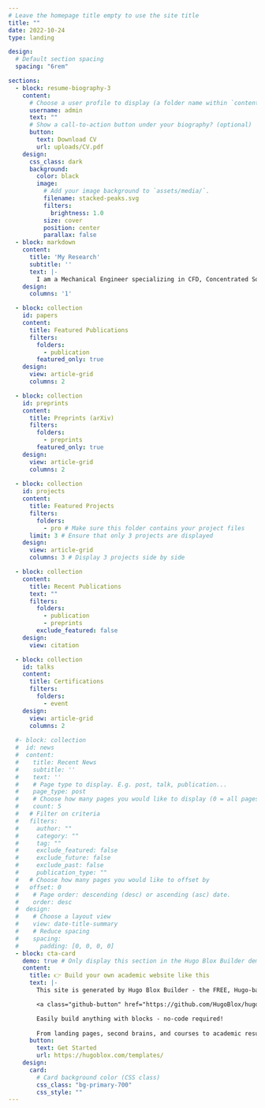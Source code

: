 ```yaml
---
# Leave the homepage title empty to use the site title
title: ""
date: 2022-10-24
type: landing

design:
  # Default section spacing
  spacing: "6rem"

sections:
  - block: resume-biography-3
    content:
      # Choose a user profile to display (a folder name within `content/authors/`)
      username: admin
      text: ""
      # Show a call-to-action button under your biography? (optional)
      button:
        text: Download CV
        url: uploads/CV.pdf
    design:
      css_class: dark
      background:
        color: black
        image:
          # Add your image background to `assets/media/`.
          filename: stacked-peaks.svg
          filters:
            brightness: 1.0
          size: cover
          position: center
          parallax: false
  - block: markdown
    content:
      title: 'My Research'
      subtitle: ''
      text: |-
        I am a Mechanical Engineer specializing in CFD, Concentrated Solar Power (CSP), wind and solar energy, and thermofluid dynamics.    
    design:
      columns: '1'

  - block: collection
    id: papers
    content:
      title: Featured Publications
      filters:
        folders:
          - publication
        featured_only: true
    design:
      view: article-grid
      columns: 2

  - block: collection
    id: preprints
    content:
      title: Preprints (arXiv)
      filters:
        folders:
          - preprints
        featured_only: true
    design:
      view: article-grid
      columns: 2
      
  - block: collection
    id: projects
    content:
      title: Featured Projects
      filters:
        folders:
          - pro # Make sure this folder contains your project files
      limit: 3 # Ensure that only 3 projects are displayed
    design:
      view: article-grid
      columns: 3 # Display 3 projects side by side

  - block: collection
    content:
      title: Recent Publications
      text: ""
      filters:
        folders:
          - publication
          - preprints
        exclude_featured: false
    design:
      view: citation

  - block: collection
    id: talks
    content:
      title: Certifications
      filters:
        folders:
          - event
    design:
      view: article-grid
      columns: 2
      
  #- block: collection
  #  id: news
  #  content:
  #    title: Recent News
  #    subtitle: ''
  #    text: ''
  #    # Page type to display. E.g. post, talk, publication...
  #    page_type: post
  #    # Choose how many pages you would like to display (0 = all pages)
  #    count: 5
  #   # Filter on criteria
  #   filters:
  #     author: ""
  #     category: ""
  #     tag: ""
  #     exclude_featured: false
  #     exclude_future: false
  #     exclude_past: false
  #     publication_type: ""
  #   # Choose how many pages you would like to offset by
  #   offset: 0
  #    # Page order: descending (desc) or ascending (asc) date.
  #    order: desc
  #  design:
  #    # Choose a layout view
  #    view: date-title-summary
  #    # Reduce spacing
  #    spacing:
  #      padding: [0, 0, 0, 0]      
  - block: cta-card
    demo: true # Only display this section in the Hugo Blox Builder demo site
    content:
      title: 👉 Build your own academic website like this
      text: |-
        This site is generated by Hugo Blox Builder - the FREE, Hugo-based open source website builder trusted by 250,000+ academics like you.

        <a class="github-button" href="https://github.com/HugoBlox/hugo-blox-builder" data-color-scheme="no-preference: light; light: light; dark: dark;" data-icon="octicon-star" data-size="large" data-show-count="true" aria-label="Star HugoBlox/hugo-blox-builder on GitHub">Star</a>

        Easily build anything with blocks - no-code required!
        
        From landing pages, second brains, and courses to academic resumés, conferences, and tech blogs.
      button:
        text: Get Started
        url: https://hugoblox.com/templates/
    design:
      card:
        # Card background color (CSS class)
        css_class: "bg-primary-700"
        css_style: ""
---
```

